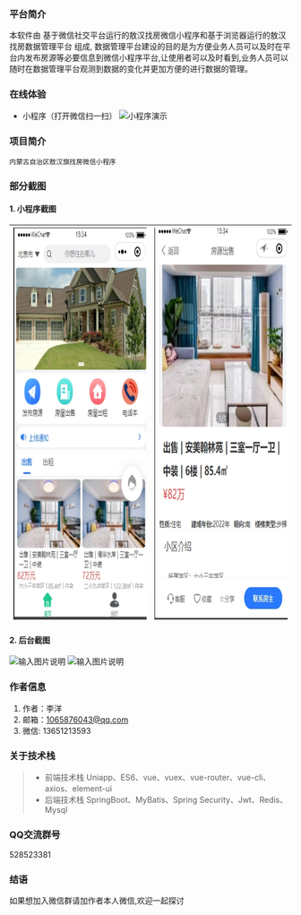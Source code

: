 ### 平台简介

   本软件由 基于微信社交平台运行的敖汉找房微信小程序和基于浏览器运行的敖汉找房数据管理平台 组成, 数据管理平台建设的目的是为方便业务人员可以及时在平台内发布房源等必要信息到微信小程序平台,让使用者可以及时看到,业务人员可以随时在数据管理平台观测到数据的变化并更加方便的进行数据的管理。

### 在线体验

- 小程序（打开微信扫一扫）
  <img src="https://gitee.com/feiLg/source-vue/raw/master/upload/minPro.png"  width="220px" alt="小程序演示"/>

### 项目简介

    内蒙古自治区敖汉旗找房微信小程序

### 部分截图

#### 1. 小程序截图

| <img src="https://raw.githubusercontent.com/spkkd/aohanzhaofang/master/%E5%BE%AE%E4%BF%A1%E6%88%AA%E5%9B%BE_20231105153425.png" width="100%" height="700px" /> | <img src="https://raw.githubusercontent.com/spkkd/aohanzhaofang/master/%E5%BE%AE%E4%BF%A1%E6%88%AA%E5%9B%BE_20231105153502.png" width="100%" height="700px"  /> |
| ------------------------------------------------------------ | ------------------------------------------------------------ |



#### 2. 后台截图

![输入图片说明](https://gitee.com/feiLg/source-vue/raw/master/upload/202311052.png)
![输入图片说明](https://gitee.com/feiLg/source-vue/raw/master/upload/202311053.png)

### 作者信息

1.  作者：李洋
2.  邮箱：1065876043@qq.com
3.  微信: 13651213593

### 关于技术栈

> * 前端技术栈 Uniapp、ES6、vue、vuex、vue-router、vue-cli、axios、element-ui
> * 后端技术栈 SpringBoot、MyBatis、Spring Security、Jwt、Redis、Mysql

### QQ交流群号

   528523381
    
### 结语
如果想加入微信群请加作者本人微信,欢迎一起探讨

